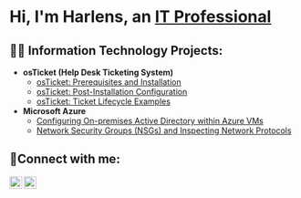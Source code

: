 <h1>Hi, I'm Harlens, an <a href="https://www.linkedin.com/in/harlens-thermitus-b138a42a4">IT Professional</a></h1>

<h2>👨‍💻 Information Technology Projects:</h2>

- <b>osTicket (Help Desk Ticketing System)</b>
  - [osTicket: Prerequisites and Installation](https://github.com/Harlens-Thermitus/osticket-prereqs)
  - [osTicket: Post-Installation Configuration](https://github.com/Harlens-Thermitus/post-install-config)
  - [osTicket: Ticket Lifecycle Examples](https://github.com/Harlens-Thermitus/ticket-lifecycle)
- <b>Microsoft Azure</b>
  - [Configuring On-premises Active Directory within Azure VMs](https://github.com/Harlens-Thermitus/configure-ad)
  - [Network Security Groups (NSGs) and Inspecting Network Protocols](https://github.com/Harlens-Thermitus/azure-network-protocols)

<h2>🤳Connect with me:</h2>

[<img align="left" alt="Josh | LinkedIn" width="22px" src="https://cdn.jsdelivr.net/npm/simple-icons@v3/icons/linkedin.svg" />][linkedin]
[<img align="left" alt="Josh | Instagram" width="22px" src="https://cdn.jsdelivr.net/npm/simple-icons@v3/icons/instagram.svg" />][instagram]

[instagram]: https://www.instagram.com/harlenst
[linkedin]: https://www.linkedin.com/in/harlens-thermitus-b138a42a4
